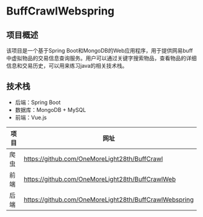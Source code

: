 # BuffCrawlWebspring

## 项目概述

该项目是一个基于Spring Boot和MongoDB的Web应用程序，用于提供网易buff中虚拟物品的交易信息查询服务。用户可以通过关键字搜索物品，查看物品的详细信息和交易历史，可以用来练习java的相关技术栈。

## 技术栈

- 后端：Spring Boot 
- 数据库：MongoDB + MySQL
- 前端：Vue.js

| 项目  |       网址                       |
|---|------------------------------|
| 爬虫 | https://github.com/OneMoreLight28th/BuffCrawl |
| 前端 | https://github.com/OneMoreLight28th/BuffCrawlWeb |
| 后端 | https://github.com/OneMoreLight28th/BuffCrawlWebspring |
